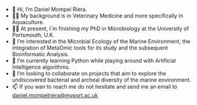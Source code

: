 - 👋  Hi, I’m Daniel Mompel Riera.
- 👨‍🎓  My background is in Veterinary Medicine and more specifically in Aquaculture. 
- 👨‍🔬  At present, I´m finishing my PhD in Microbiology at the University of Portsmouth, U.K.
- 👀  I’m interested in the Microbial Ecology of the Marine Environment, the integration of MetaOmic tools for its study and the subsequent Bioinformatic Analysis.
- 🌱  I’m currently learning Python while playing around with Artificial Intelligence algorithms.
- 💞️  I’m looking to collaborate on projects that aim to explore the undiscovered bacterial and archeal diversity of the marine environment.
- 📫  If you wan to reach me do not hesitate and send me an email to daniel.mompelriera@myport.ac.uk

<!---
Mompel226/Mompel226 is a ✨ special ✨ repository because its `README.md` (this file) appears on your GitHub profile.
You can click the Preview link to take a look at your changes.
--->
